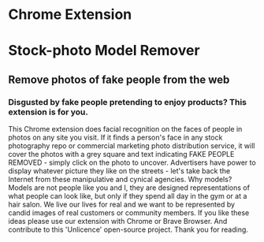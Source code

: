 # Chrome Extension
# Stock-photo Model Remover
## Remove photos of fake people from the web
### Disgusted by fake people pretending to enjoy products? This extension is for you.
This Chrome extension does facial recognition on the faces of people in photos on any site you visit. If it finds a person's face in any stock photography repo or commercial marketing photo distribution service, it will cover the photos with a grey square and text indicating FAKE PEOPLE REMOVED - simply click on the photo to uncover.
Advertisers have power to display whatever picture they like on the streets - let's take back the Internet from these manipulative and cynical agencies.
Why models? Models are not people like you and I, they are designed representations of what people can look like, but only if they spend all day in the gym or at a hair salon. We live our lives for real and we want to be represented by candid images of real customers or community members.
If you like these ideas please use our extension with Chrome or Brave Browser. And contribute to this 'Unlicence' open-source project.
Thank you for reading.
